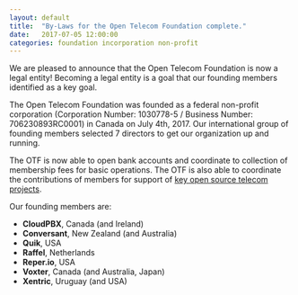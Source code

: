 ```yaml
---
layout: default
title:  "By-Laws for the Open Telecom Foundation complete."
date:   2017-07-05 12:00:00
categories: foundation incorporation non-profit
---
```


We are pleased to announce that the Open Telecom Foundation is now a legal entity!  Becoming a legal entity is a goal that our founding members identified as a key goal.

The Open Telecom Foundation was founded as a federal non-profit corporation (Corporation Number: 1030778-5 / Business Number: 706230893RC0001) in Canada on July 4th, 2017. Our international group of founding members selected 7 directors to get our organization up and running.

The OTF is now able to open bank accounts and coordinate to collection of membership fees for basic operations. The OTF is also able to coordinate the contributions of members for support of [key open source telecom projects](/projects.html).

Our founding members are:
* **CloudPBX**, Canada (and Ireland)
* **Conversant**, New Zealand (and Australia)
* **Quik**, USA
* **Raffel**, Netherlands
* **Reper.io**, USA
* **Voxter**, Canada (and Australia, Japan)
* **Xentric**, Uruguay (and USA)
